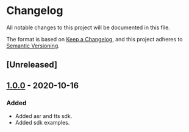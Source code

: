 # Changelog

All notable changes to this project will be documented in this file.

The format is based on [Keep a Changelog](https://keepachangelog.com/en/1.0.0/),
and this project adheres to [Semantic Versioning](https://semver.org/spec/v2.0.0.html).

## [Unreleased]

## [1.0.0] - 2020-10-16

### Added

- Added asr and tts sdk.
- Added sdk examples.

[1.0.0]: https://github.com/showntop/tencentcloud-speech-sdk-go/releases/tag/1.0.0
